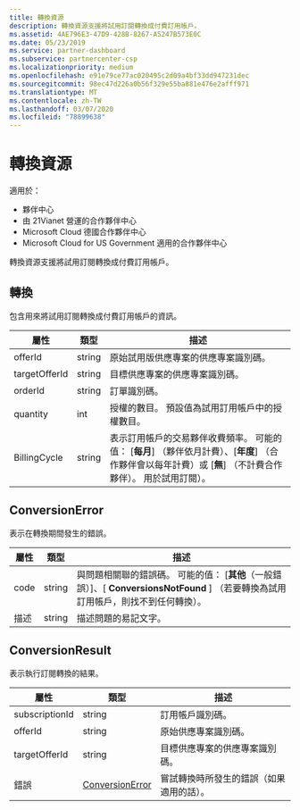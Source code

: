 ```yaml
---
title: 轉換資源
description: 轉換資源支援將試用訂閱轉換成付費訂用帳戶。
ms.assetid: 4AE796E3-47D9-428B-8267-A5247B573E0C
ms.date: 05/23/2019
ms.service: partner-dashboard
ms.subservice: partnercenter-csp
ms.localizationpriority: medium
ms.openlocfilehash: e91e79ce77ac020495c2d09a4bf33dd947231dec
ms.sourcegitcommit: 98ec47d226a0b56f329e55ba881e476e2afff971
ms.translationtype: MT
ms.contentlocale: zh-TW
ms.lasthandoff: 03/07/2020
ms.locfileid: "78899638"
---
```

# <a name="conversions-resources"></a>轉換資源

適用於：

- 夥伴中心
- 由 21Vianet 營運的合作夥伴中心
- Microsoft Cloud 德國合作夥伴中心
- Microsoft Cloud for US Government 適用的合作夥伴中心

轉換資源支援將試用訂閱轉換成付費訂用帳戶。

## <a name="conversion"></a>轉換

包含用來將試用訂閱轉換成付費訂用帳戶的資訊。

| 屬性 | 類型 | 描述 |
| -------- | ---- | ----------- |
| offerId | string | 原始試用版供應專案的供應專案識別碼。 |
| targetOfferId | string | 目標供應專案的供應專案識別碼。 |
| orderId | string | 訂單識別碼。 |
| quantity | int | 授權的數目。 預設值為試用訂用帳戶中的授權數目。 |
| BillingCycle | string | 表示訂用帳戶的交易夥伴收費頻率。 可能的值： [**每月**] （夥伴依月計費）、[**年度**] （合作夥伴會以每年計費）或 [**無**] （不計費合作夥伴）。 用於試用訂閱）。 |

## <a name="conversionerror"></a>ConversionError

表示在轉換期間發生的錯誤。

| 屬性 | 類型 | 描述 |
| -------- | ---- | ----------- |
| code | string | 與問題相關聯的錯誤碼。 可能的值： [**其他**（一般錯誤）]、[ **ConversionsNotFound** ] （若要轉換為試用訂用帳戶，則找不到任何轉換）。
| 描述 | string | 描述問題的易記文字。 |

## <a name="conversionresult"></a>ConversionResult

表示執行訂閱轉換的結果。

| 屬性       | 類型                                | 描述                                                            |
|----------------|-------------------------------------|------------------------------------------------------------------------|
| subscriptionId | string                              | 訂用帳戶識別碼。                                           |
| offerId        | string                              | 原始供應專案識別碼。                                         |
| targetOfferId  | string                              | 目標供應專案的供應專案識別碼。                             |
| 錯誤          | [ConversionError](#conversionerror) | 嘗試轉換時所發生的錯誤（如果適用的話）。 |